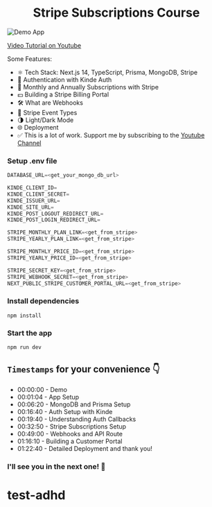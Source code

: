 <h1 align="center">Stripe Subscriptions Course</h1>

![Demo App](/public/demo-for-readme.png)

[Video Tutorial on Youtube](https://youtu.be/R9PwoQwVpPQ)

Some Features:

-   ⚛️ Tech Stack: Next.js 14, TypeScript, Prisma, MongoDB, Stripe
-   🔐 Authentication with Kinde Auth
-   💸 Monthly and Annually Subscriptions with Stripe
-   💵 Building a Stripe Billing Portal
-   🛠️ What are Webhooks
-   🔄 Stripe Event Types
-   🌗 Light/Dark Mode
-   🌐 Deployment
-   ✅ This is a lot of work. Support me by subscribing to the [Youtube Channel](https://www.youtube.com/@asaprogrammer_)

### Setup .env file

```js
DATABASE_URL=<get_your_mongo_db_url>

KINDE_CLIENT_ID=
KINDE_CLIENT_SECRET=
KINDE_ISSUER_URL=
KINDE_SITE_URL=
KINDE_POST_LOGOUT_REDIRECT_URL=
KINDE_POST_LOGIN_REDIRECT_URL=

STRIPE_MONTHLY_PLAN_LINK=<get_from_stripe>
STRIPE_YEARLY_PLAN_LINK=<get_from_stripe>

STRIPE_MONTHLY_PRICE_ID=<get_from_stripe>
STRIPE_YEARLY_PRICE_ID=<get_from_stripe>

STRIPE_SECRET_KEY=<get_from_stripe>
STRIPE_WEBHOOK_SECRET=<get_from_stripe>
NEXT_PUBLIC_STRIPE_CUSTOMER_PORTAL_URL=<get_from_stripe>
```

### Install dependencies

```shell
npm install
```

### Start the app

```shell
npm run dev
```

## `Timestamps` for your convenience 👇

-   00:00:00 - Demo
-   00:01:04 - App Setup
-   00:06:20 - MongoDB and Prisma Setup
-   00:16:40 - Auth Setup with Kinde
-   00:19:40 - Understanding Auth Callbacks
-   00:32:50 - Stripe Subscriptions Setup
-   00:49:00 - Webhooks and API Route
-   01:16:10 - Building a Customer Portal
-   01:22:40 - Detailed Deployment and thank you!

### I'll see you in the next one! 🚀
# test-adhd
